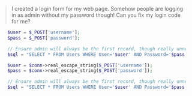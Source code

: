 >I created a login form for my web page. Somehow people are logging in as admin without my password though!
Can you fix my login code for me?

```php
    $user = $_POST['username'];
    $pass = $_POST['password']; 

    // Ensure admin will always be the first record, though really unnecessary
    $sql = "SELECT * FROM Users WHERE User='$user' AND Password='$pass' ORDER BY ID";
```
```php
	$user = $conn->real_escape_string($_POST['username']);
    $pass = $conn->real_escape_string($_POST['password']); 

    // Ensure admin will always be the first record, though really unnecessary
    $sql = "SELECT * FROM Users WHERE User='$user' AND Password='$pass' ORDER BY ID";
```
